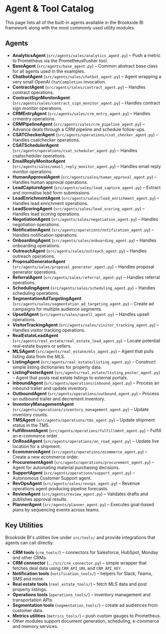 # Agent & Tool Catalog

This page lists all of the built-in agents available in the Brookside BI framework along with the most commonly used utility modules.

## Agents

* **AnalyticsAgent** (`src/agents/sales/analytics_agent.py`) – Push a metric to Prometheus via the PrometheusPusher tool.
* **BaseAgent** (`src/agents/base_agent.py`) – Common abstract base class for all agents used in the examples.
* **ChatbotAgent** (`src/agents/sales/chatbot_agent.py`) – Agent wrapping a very small OpenAI `ChatCompletion` invocation.
* **ContractAgent** (`src/agents/sales/contract_agent.py`) – Handles contract operations.
* **ContractSignMonitorAgent** (`src/agents/sales/contract_sign_monitor_agent.py`) – Handles contract sign monitor operations.
* **CRMEntryAgent** (`src/agents/sales/crm_entry_agent.py`) – Handles crmentry operations.
* **CRMPipelineAgent** (`src/agents/sales/crm_pipeline_agent.py`) – Advance deals through a CRM pipeline and schedule follow-ups.
* **CSATCheckerAgent** (`src/agents/operations/csat_checker_agent.py`) – Handles csatchecker operations.
* **CSATSchedulerAgent** (`src/agents/operations/csat_scheduler_agent.py`) – Handles csatscheduler operations.
* **EmailReplyMonitorAgent** (`src/agents/sales/email_reply_monitor_agent.py`) – Handles email reply monitor operations.
* **HumanApprovalAgent** (`src/agents/sales/human_approval_agent.py`) – Handles human approval operations.
* **LeadCaptureAgent** (`src/agents/sales/lead_capture_agent.py`) – Extract and normalise lead form submissions.
* **LeadEnrichmentAgent** (`src/agents/sales/lead_enrichment_agent.py`) – Handles lead enrichment operations.
* **LeadScoringAgent** (`src/agents/sales/lead_scoring_agent.py`) – Handles lead scoring operations.
* **NegotiationAgent** (`src/agents/sales/negotiation_agent.py`) – Handles negotiation operations.
* **NotificationAgent** (`src/agents/operations/notification_agent.py`) – Handles notification operations.
* **OnboardingAgent** (`src/agents/sales/onboarding_agent.py`) – Handles onboarding operations.
* **OutreachAgent** (`src/agents/sales/outreach_agent.py`) – Handles outreach operations.
* **ProposalGeneratorAgent** (`src/agents/sales/proposal_generator_agent.py`) – Handles proposal generator operations.
* **ReferralAgent** (`src/agents/sales/referral_agent.py`) – Handles referral operations.
* **SchedulingAgent** (`src/agents/sales/scheduling_agent.py`) – Handles scheduling operations.
* **SegmentationAdTargetingAgent** (`src/agents/sales/segmentation_ad_targeting_agent.py`) – Create ad campaigns for multiple audience segments.
* **UpsellAgent** (`src/agents/sales/upsell_agent.py`) – Handles upsell operations.
* **VisitorTrackingAgent** (`src/agents/sales/visitor_tracking_agent.py`) – Handles visitor tracking operations.
* **RealEstateLeadAgent** (`src/agents/real_estate/real_estate_lead_agent.py`) – Locate potential real-estate buyers or sellers.
* **MLSAgent** (`src/agents/real_estate/mls_agent.py`) – Agent that pulls listing data from the MLS.
* **ListingAgent** (`src/agents/real_estate/listing_agent.py`) – Construct simple listing dictionaries for property data.
* **ListingPosterAgent** (`src/agents/real_estate/listing_poster_agent.py`) – Agent that posts real estate listings to external portals.
* **InboundAgent** (`src/agents/operations/inbound_agent.py`) – Process an inbound trailer and update inventory.
* **OutboundAgent** (`src/agents/operations/outbound_agent.py`) – Process an outbound trailer and decrement inventory.
* **InventoryManagementAgent** (`src/agents/operations/inventory_management_agent.py`) – Update inventory counts.
* **TMSAgent** (`src/agents/operations/tms_agent.py`) – Update shipment status in the TMS.
* **FulfillmentAgent** (`src/agents/operations/fulfillment_agent.py`) – Fulfill an e-commerce order.
* **OnRoadAgent** (`src/agents/operations/on_road_agent.py`) – Update live location for a shipment.
* **EcommerceAgent** (`src/agents/operations/ecommerce_agent.py`) – Create a new ecommerce order.
* **ProcurementAgent** (`src/agents/operations/procurement_agent.py`) – Agent for automating material purchasing decisions.
* **SupportAgent** (`src/agents/operations/support_agent.py`) – Autonomous Customer Support agent.
* **RevOpsAgent** (`src/agents/sales/revops_agent.py`) – Revenue operations agent producing pipeline forecasts.
* **ReviewAgent** (`src/agents/review_agent.py`) – Validates drafts and publishes approval results.
* **PlannerAgent** (`src/agents/planner_agent.py`) – Executes goal-based plans by sequencing events across teams.

## Key Utilities

Brookside BI's utilities live under `src/tools/` and provide integrations that agents can call directly.

- **CRM tools** (`crm_tools/`) – connectors for Salesforce, HubSpot, Monday and other CRMs.
- **CRM connector** (`../src/crm_connector.py`) – simple wrapper that fetches deal data using `CRM_API_URL` and `CRM_API_KEY`.
- **Notification tools** (`notification_tools/`) – helpers for Slack, Teams, SMS and more.
- **Real estate tools** (`real_estate_tools/`) – fetch MLS data and post property listings.
- **Operations tools** (`operations_tools/`) – inventory management and transportation APIs.
- **Segmentation tools** (`segmentation_tools/`) – create ad audiences from customer data.
- **Metrics utilities** (`metrics_tools/`) – push custom gauges to Prometheus.
- Other modules support document generation, scheduling, e-commerce and memory services.
